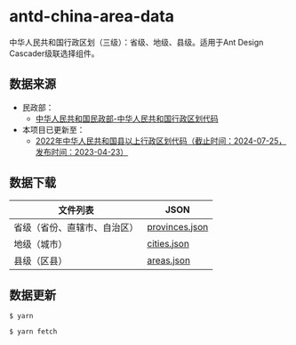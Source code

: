 # antd-china-area-data

中华人民共和国行政区划（三级）：省级、地级、县级。适用于Ant Design Cascader级联选择组件。

## 数据来源

- 民政部：
  - [中华人民共和国民政部-中华人民共和国行政区划代码](https://www.mca.gov.cn/n156/n186/index.html)
- 本项目已更新至：
  - [2022年中华人民共和国县以上行政区划代码（截止时间：2024-07-25，发布时间：2023-04-23）](https://www.mca.gov.cn/mzsj/xzqh/2022/202201xzqh.html)

## 数据下载

| 文件列表                     | JSON                                                         |
| ---------------------------- | ------------------------------------------------------------ |
| 省级（省份、直辖市、自治区） | [provinces.json](https://github.com/wkl007/antd-china-area-data/blob/master/dist/provinces.json) |
| 地级（城市）                 | [cities.json](https://github.com/wkl007/antd-china-area-data/blob/master/dist/cities.json) |
| 县级（区县）                 | [areas.json](https://github.com/wkl007/antd-china-area-data/blob/master/dist/areas.json) |

## 数据更新

```
$ yarn

$ yarn fetch
```
